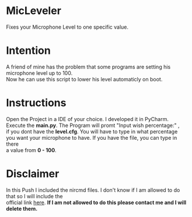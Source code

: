 # MicLeveler
Fixes your Microphone Level to one specific value.

# Intention
A friend of mine has the problem that some programs are setting his microphone level up to 100.</br>
Now he can use this script to lower his level automaticly on boot.

# Instructions
Open the Project in a IDE of your choice. I developed it in PyCharm.</br>
Execute the <b>main.py</b>. The Program will promt "Input wish percentage:" ,</br>
if you dont have the <b>level.cfg</b>. You will have to type in what percentage</br>
you want your microphone to have. If you have the file, you can type in there</br>
a value from <b>0 - 100</b>.

# Disclaimer
In this Push I included the nircmd files. I don't know if I am allowed to do that so I will include the </br>
official link <a href="https://www.nirsoft.net/utils/nircmd.html">here</a>.
<b>If I am not allowed to do this please contact me and I will delete them.</b>

